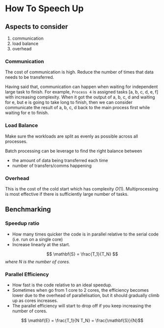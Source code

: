 # How To Speech Up

## Aspects to consider
1. communication
2. load balance
3. overhead

### Communication
The cost of communication is high. Reduce the number of times that data needs to be transferred.

Having said that, communication can happen when waiting for independent large task to finish. For example, `Process 4` is assigned tasks [a, b, c, d, e, f] with increasing complexity. When it got the output of a, b, c, d and waiting for e, but e is going to take long to finish, then we can consider communicate the result of a, b, c, d back to the main process first while waiting for e to finish.

### Load Balance
Make sure the workloads are split as evenly as possible across all processes.

Batch processing can be leverage to find the right balance between 
- the amount of data being transferred each time
- number of transfers/comms happening

### Overhead
This is the cost of the cold start which has complexity $O(1)$. Multiprocessing is most effective if there is sufficiently large number of tasks.

## Benchmarking

### Speedup ratio
- How many times quicker the code is in parallel relative to the serial code (i.e. run on a single core)
- Increase linearly at the start.

$$ \mathbf{S} = \frac{T_1}{T_N} $$ 
*where $N$ is the number of cores.*

### Parallel Efficiency
- How fast is the code relative to an ideal speedup.
- Sometimes when go from 1 core to 2 cores, the efficiency becomes lower due to the overhead of parallelisation, but it should gradually climb up as cores increases.
- The parallel efficiency will start to drop off if you keep increasing the number of cores. 

$$ \mathbf{E} = \frac{T_1}{N T_N} = \frac{\mathbf{S}}{N}$$

